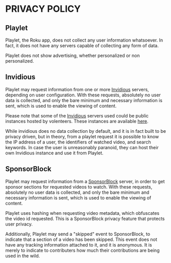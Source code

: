 # PRIVACY POLICY

## Playlet
Playlet, the Roku app, does not collect any user information whatsoever.
In fact, it does not have any servers capable of collecting any form of data.

Playlet does not show advertising, whether personalized or non personalized.

## Invidious
Playlet may request information from one or more [Invidious](https://invidious.io/)
servers, depending on user configuration. With these requests, absolutely no 
user data is collected, and only the bare minimum and necessary information 
is sent, which is used to enable the viewing of content.

Please note that some of the [Invidious](https://invidious.io/) servers used
could be public instances hosted by volenteers. These instances are available
[here](https://api.invidious.io/). 

While invidious does no data collection by default, and it is in fact built to
be privacy driven, but in theory, from a playlet request it is possible to 
know the IP address of a user, the identifiers of watched video, and search 
keywords. In case the user is unreasonably paranoid, they can host their own
Invidious instance and use it from Playlet.

## SponsorBlock
Playlet may request information from a [SponsorBlock](https://github.com/ajayyy/SponsorBlock)
server, in order to get sponsor sections for requested videos to watch.
With these requests, absolutely no 
user data is collected, and only the bare minimum and necessary information 
is sent, which is used to enable the viewing of content.

Playlet uses hashing when requesting video metadata, which obfuscates 
the video id requested. This is a SponsorBlock privacy feature that protects
user privacy.

Additionally, Playlet may send a "skipped" event to SponsorBlock, to indicate
that a section of a video has been skipped. This event does not have any 
tracking information attached to it, and it is anonymous. It is merely to 
indicate to  contributers how much their contributions are being used in the wild.
